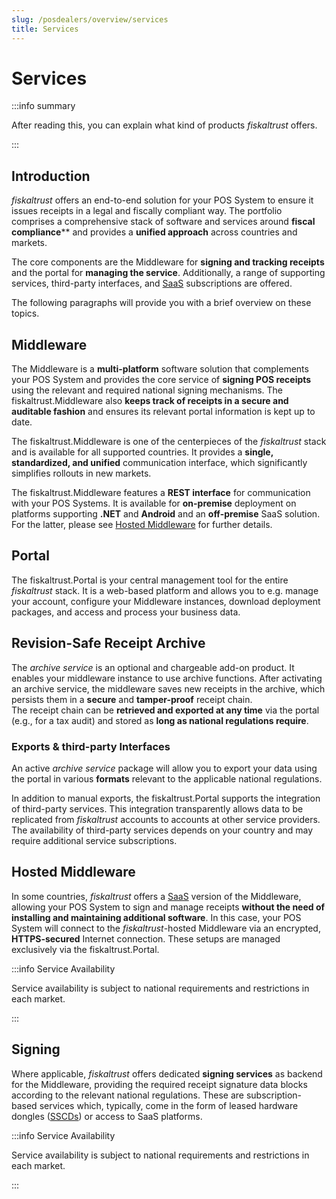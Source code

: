 ```yaml
---
slug: /posdealers/overview/services
title: Services
---
```

# Services

:::info summary

After reading this, you can explain what kind of products _fiskaltrust_ offers.

:::



## Introduction

*fiskaltrust* offers an end-to-end solution for your POS System to ensure it issues receipts in a legal and fiscally compliant way. The portfolio comprises a comprehensive stack of software and services around **fiscal compliance**** and provides a **unified approach** across countries and markets.

The core components are the Middleware for **signing and tracking receipts** and the portal for **managing the service**. Additionally, a range of supporting services, third-party interfaces, and [SaaS](https://en.wikipedia.org/wiki/Software_as_a_service) subscriptions are offered. 

The following paragraphs will provide you with a brief overview on these topics.


## Middleware

The Middleware is a **multi-platform** software solution that complements your POS System and provides the core service of **signing POS receipts** using the relevant and required national signing mechanisms. The fiskaltrust.Middleware also **keeps track of receipts in a secure and auditable fashion** and ensures its relevant portal information is kept up to date.

The fiskaltrust.Middleware is one of the centerpieces of the *fiskaltrust* stack and is available for all supported countries. It provides a **single, standardized, and unified** communication interface, which significantly simplifies rollouts in new markets.

The fiskaltrust.Middleware features a **REST interface** for communication with your POS Systems. It is available for **on-premise** deployment on platforms supporting **.NET** and **Android** and an **off-premise** SaaS solution. For the latter, please see [Hosted Middleware](#hosted-middleware) for further details.

## Portal

The fiskaltrust.Portal is your central management tool for the entire *fiskaltrust* stack. It is a web-based platform and allows you to e.g. manage your account, configure your Middleware instances, download deployment packages, and access and process your business data.

## Revision-Safe Receipt Archive

The _archive service_ is an optional and chargeable add-on product. It enables your middleware instance to use archive functions. After activating an archive service, the middleware saves new receipts in the archive, which persists them in a **secure** and **tamper-proof** receipt chain.  
The receipt chain can be **retrieved and exported at any time** via the portal (e.g., for a tax audit) and stored as **long as national regulations require**.

### Exports & third-party Interfaces

An active _archive service_ package will allow you to export your data using the portal in various **formats** relevant to the applicable national regulations.

In addition to manual exports, the fiskaltrust.Portal supports the integration of third-party services. This integration transparently allows data to be replicated from *fiskaltrust* accounts to accounts at other service providers. The availability of third-party services depends on your country and may require additional service subscriptions.

## Hosted Middleware

In some countries, *fiskaltrust* offers a [SaaS](https://en.wikipedia.org/wiki/Software_as_a_service) version of the Middleware, allowing your POS System to sign and manage receipts **without **the need of installing** and maintaining additional software**. In this case, your POS System will connect to the *fiskaltrust*-hosted Middleware via an encrypted, **HTTPS-secured** Internet connection. These setups are managed exclusively via the fiskaltrust.Portal.

:::info Service Availability

Service availability is subject to national requirements and restrictions in each market.

:::

## Signing

Where applicable, *fiskaltrust* offers dedicated **signing services** as backend for the Middleware, providing the required receipt signature data blocks according to the relevant national regulations. These are subscription-based services which, typically, come in the form of leased hardware dongles ([SSCDs](https://en.wikipedia.org/wiki/Secure_signature_creation_device)) or access to SaaS platforms.

:::info Service Availability

Service availability is subject to national requirements and restrictions in each market.

:::